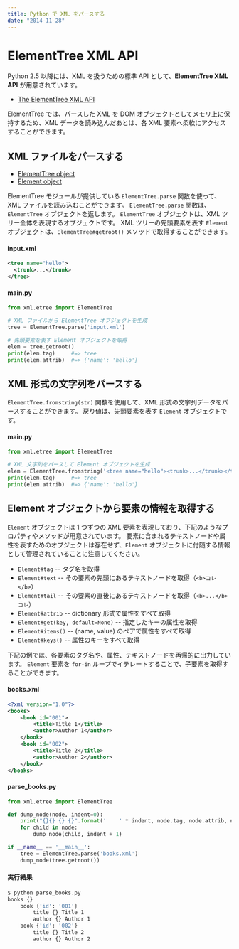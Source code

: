 ```yaml
---
title: Python で XML をパースする
date: "2014-11-28"
---
```


ElementTree XML API
====

Python 2.5 以降には、XML を扱うための標準 API として、**ElementTree XML API** が用意されています。

  * [The ElementTree XML API](https://docs.python.org/3/library/xml.etree.elementtree.html)

ElementTree では、パースした XML を DOM オブジェクトとしてメモリ上に保持するため、XML データを読み込んだあとは、各 XML 要素へ柔軟にアクセスすることができます。

XML ファイルをパースする
----

* [ElementTree object](https://docs.python.org/3/library/xml.etree.elementtree.html#elementtree-objects)
* [Element object](https://docs.python.org/3/library/xml.etree.elementtree.html#element-objects)

ElementTree モジュールが提供している ```ElementTree.parse``` 関数を使って、XML ファイルを読み込むことができます。
```ElementTree.parse``` 関数は、```ElementTree``` オブジェクトを返します。
```ElementTree``` オブジェクトは、XML ツリー全体を表現するオブジェクトです。
XML ツリーの先頭要素を表す ```Element``` オブジェクトは、```ElementTree#getroot()``` メソッドで取得することができます。

#### input.xml
```xml
<tree name="hello">
  <trunk>...</trunk>
</tree>
```

#### main.py
```python
from xml.etree import ElementTree

# XML ファイルから ElementTree オブジェクトを生成
tree = ElementTree.parse('input.xml')

# 先頭要素を表す Element オブジェクトを取得
elem = tree.getroot()
print(elem.tag)     #=> tree
print(elem.attrib)  #=> {'name': 'hello'}
```

XML 形式の文字列をパースする
----

```ElementTree.fromstring(str)``` 関数を使用して、XML 形式の文字列データをパースすることができます。
戻り値は、先頭要素を表す ```Element``` オブジェクトです。

#### main.py
```python
from xml.etree import ElementTree

# XML 文字列をパースして Element オブジェクトを生成
elem = ElementTree.fromstring('<tree name="hello"><trunk>...</trunk></tree>')
print(elem.tag)     #=> tree
print(elem.attrib)  #=> {'name': 'hello'}
```

Element オブジェクトから要素の情報を取得する
----

```Element``` オブジェクトは 1 つずつの XML 要素を表現しており、下記のようなプロパティやメソッドが用意されています。
要素に含まれるテキストノードや属性を表すためのオブジェクトは存在せず、```Element``` オブジェクトに付随する情報として管理されていることに注意してください。

* ```Element#tag``` -- タグ名を取得
* ```Element#text``` -- その要素の先頭にあるテキストノードを取得（```<b>コレ</b>```）
* ```Element#tail``` -- その要素の直後にあるテキストノードを取得（```<b>...</b>コレ```）
* ```Element#attrib``` -- dictionary 形式で属性をすべて取得
* ```Element#get(key, default=None)``` -- 指定したキーの属性を取得
* ```Element#items()``` -- (name, value) のペアで属性をすべて取得
* ```Element#keys()``` -- 属性のキーをすべて取得

下記の例では、各要素のタグ名や、属性、テキストノードを再帰的に出力しています。
```Element``` 要素を ```for-in``` ループでイテレートすることで、子要素を取得することができます。

#### books.xml
```xml
<?xml version="1.0"?>
<books>
    <book id="001">
        <title>Title 1</title>
        <author>Author 1</author>
    </book>
    <book id="002">
        <title>Title 2</title>
        <author>Author 2</author>
    </book>
</books>
```

#### parse_books.py
```python
from xml.etree import ElementTree

def dump_node(node, indent=0):
    print("{}{} {} {}".format('    ' * indent, node.tag, node.attrib, node.text.strip()))
    for child in node:
        dump_node(child, indent + 1)

if __name__ == '__main__':
    tree = ElementTree.parse('books.xml')
    dump_node(tree.getroot())
```

#### 実行結果
```bash
$ python parse_books.py
books {}
    book {'id': '001'}
        title {} Title 1
        author {} Author 1
    book {'id': '002'}
        title {} Title 2
        author {} Author 2
```

